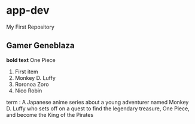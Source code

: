 # app-dev
My First Repository
## Gamer Geneblaza
**bold text**
One Piece
1. First item
2. Monkey D. Luffy
3. Roronoa Zoro
4. Nico Robin
   
term
: A Japanese anime series about a young adventurer named Monkey D. Luffy who sets off on a quest to find the legendary treasure, One Piece, and become the King of the Pirates
